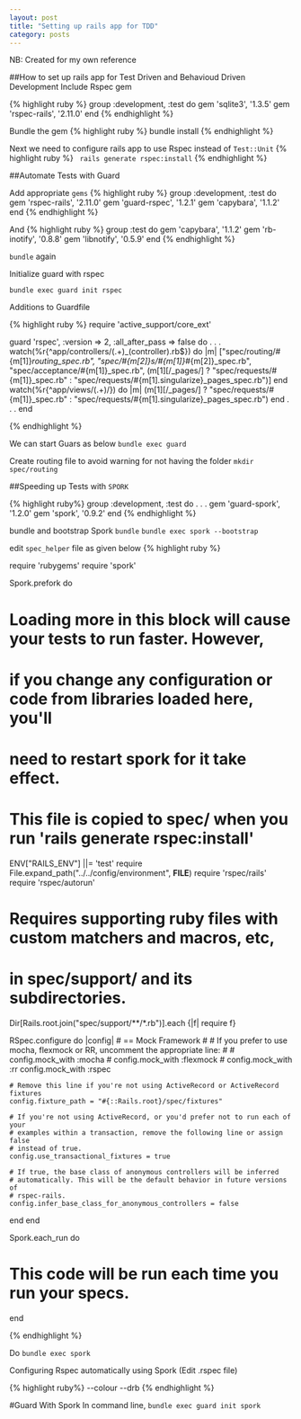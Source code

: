 ```yaml
---
layout: post
title: "Setting up rails app for TDD"
category: posts
---
```


NB: Created for my own reference

##How to set up rails app for Test Driven and Behavioud Driven Development
Include Rspec gem

{% highlight ruby %}
group :development, :test do
  gem 'sqlite3', '1.3.5'
  gem 'rspec-rails', '2.11.0'
end
{% endhighlight %}

Bundle the gem
{% highlight ruby %}
bundle install
{% endhighlight %}

Next we need to configure rails app to use Rspec instead of `Test::Unit` 
{% highlight ruby %}
` rails generate rspec:install`
{% endhighlight %}

##Automate Tests with Guard

Add appropriate `gems`
{% highlight ruby %}
group :development, :test do
  gem 'rspec-rails', '2.11.0'
  gem 'guard-rspec', '1.2.1'
  gem 'capybara', '1.1.2'
end
{% endhighlight %}

And
{% highlight ruby %}
group :test do
  gem 'capybara', '1.1.2'
  gem 'rb-inotify', '0.8.8'
  gem 'libnotify', '0.5.9'
end
{% endhighlight %}

`bundle` again

Initialize guard with rspec

`bundle exec guard init rspec`

Additions to Guardfile

{% highlight ruby %}
require 'active_support/core_ext'

guard 'rspec', :version => 2, :all_after_pass => false do
  .
  .
  .
  watch(%r{^app/controllers/(.+)_(controller)\.rb$})  do |m|
    ["spec/routing/#{m[1]}_routing_spec.rb",
     "spec/#{m[2]}s/#{m[1]}_#{m[2]}_spec.rb",
     "spec/acceptance/#{m[1]}_spec.rb",
     (m[1][/_pages/] ? "spec/requests/#{m[1]}_spec.rb" : 
                       "spec/requests/#{m[1].singularize}_pages_spec.rb")]
  end
  watch(%r{^app/views/(.+)/}) do |m|
    (m[1][/_pages/] ? "spec/requests/#{m[1]}_spec.rb" : 
                       "spec/requests/#{m[1].singularize}_pages_spec.rb")
  end
  .
  .
  .
end

{% endhighlight %}

We can start Guars as below
`bundle exec guard`

Create routing file to avoid warning for not having the folder
`mkdir spec/routing`

##Speeding up Tests with `SPORK`

{% highlight ruby%}
group :development, :test do
  .
  .
  .
  gem 'guard-spork', '1.2.0'
  gem 'spork', '0.9.2'
end
{% endhighlight %}

bundle and bootstrap Spork
`bundle`
`bundle exec spork --bootstrap`

edit `spec_helper` file as given below
{% highlight ruby %}

require 'rubygems'
require 'spork'

Spork.prefork do
  # Loading more in this block will cause your tests to run faster. However, 
  # if you change any configuration or code from libraries loaded here, you'll
  # need to restart spork for it take effect.
  # This file is copied to spec/ when you run 'rails generate rspec:install'
  ENV["RAILS_ENV"] ||= 'test'
  require File.expand_path("../../config/environment", __FILE__)
  require 'rspec/rails'
  require 'rspec/autorun'

  # Requires supporting ruby files with custom matchers and macros, etc,
  # in spec/support/ and its subdirectories.
  Dir[Rails.root.join("spec/support/**/*.rb")].each {|f| require f}

  RSpec.configure do |config|
    # == Mock Framework
    #
    # If you prefer to use mocha, flexmock or RR, uncomment the appropriate line:
    #
    # config.mock_with :mocha
    # config.mock_with :flexmock
    # config.mock_with :rr
    config.mock_with :rspec

    # Remove this line if you're not using ActiveRecord or ActiveRecord fixtures
    config.fixture_path = "#{::Rails.root}/spec/fixtures"

    # If you're not using ActiveRecord, or you'd prefer not to run each of your
    # examples within a transaction, remove the following line or assign false
    # instead of true.
    config.use_transactional_fixtures = true

    # If true, the base class of anonymous controllers will be inferred
    # automatically. This will be the default behavior in future versions of
    # rspec-rails.
    config.infer_base_class_for_anonymous_controllers = false
  end
end

Spork.each_run do
  # This code will be run each time you run your specs.

end

{% endhighlight %}

Do 
`bundle exec spork`

Configuring Rspec automatically using Spork
(Edit .rspec file)

{% highlight ruby%}
--colour
--drb
{% endhighlight %}

#Guard With Spork
In command line,
`bundle exec guard init spork`





